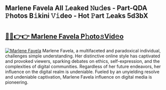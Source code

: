 ## Marlene Favela All 𝙻eaked 𝙽u𝚍es - Part-QDA 𝙿hotos B𝚒kini 𝚅𝚒deo - Hot 𝙿art 𝙻eaks 5d3bX

# <h2><a href="http://ld2o8o.urlbe.top/?page=Marlene+Favela">🔗🔗👉👉 Marlene Favela P𝚑oto𝚜Vid𝚎o</a></h2>

[![Marlene Favela](https://i.imgur.com/eBuTRDB.gif)](http://ld2o8o.urlbe.top/?page=Marlene+Favela)
Marlene Favela, a multifaceted and paradoxical individual, challenges simple understanding. Her distinctive online style has captivated and provoked viewers, sparking debates on ethics, self-expression, and the complexities of digital communities. Regardless of her future endeavors, her influence on the digital realm is undeniable. Fueled by an unyielding resolve and undeniable captivation, Marlene Favela influence on digital media is pioneering.
